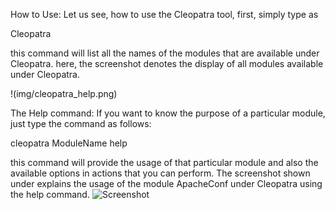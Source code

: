 How to Use:
Let us see, how to use the Cleopatra tool, 
first, simply type as 

Cleopatra

this command will list all the names of the modules that are available under Cleopatra.
here, the screenshot denotes the display of all modules available under Cleopatra.


!(img/cleopatra_help.png)

The Help command:
If you want to know the purpose of a particular module, just type the command as follows:

cleopatra ModuleName help

this command will provide the usage of that particular module and also the available options in actions that you can perform.
The screenshot shown under explains the usage of the module ApacheConf under Cleopatra using the help command.
![Screenshot](img/cleopatra_module_help.png)

